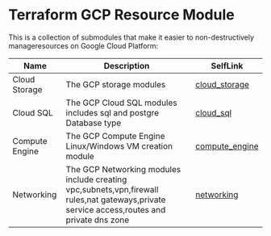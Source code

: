 # Terraform GCP Resource Module 

This is a collection of submodules that make it easier to non-destructively manageresources on Google Cloud Platform:

| Name | Description | SelfLink
|------|-------------|------|
| Cloud Storage | The GCP storage modules | [cloud_storage](https://gitlab.com/SearceLearning/gcp-terraform-skeleton/-/tree/master/env/prod/global/gcs) |
| Cloud SQL | The GCP Cloud SQL modules includes sql and postgre Database type | [cloud_sql](https://gitlab.com/SearceLearning/gcp-terraform-skeleton/-/tree/master/env/prod/regions/us-central1/cloudsql) |
| Compute Engine | The GCP Compute Engine Linux/Windows VM creation module | [compute_engine](https://gitlab.com/SearceLearning/gcp-terraform-skeleton/-/tree/master/env/prod/regions/us-central1/gce_groups) |
| Networking | The GCP Networking modules include creating vpc,subnets,vpn,firewall rules,nat gateways,private service access,routes and private dns zone  | [networking](https://gitlab.com/SearceLearning/gcp-terraform-skeleton/-/tree/master/env/prod/global/networking) |


